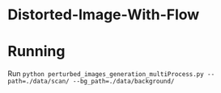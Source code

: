 # Distorted-Image-With-Flow


# Running
Run `python perturbed_images_generation_multiProcess.py --path=./data/scan/ --bg_path=./data/background/`
